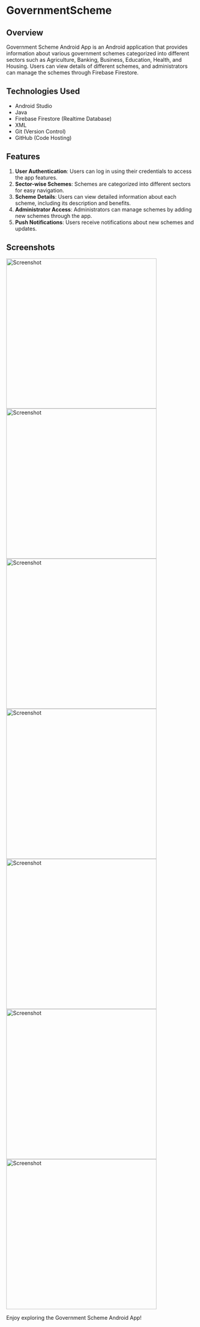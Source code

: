 # GovernmentScheme

## Overview
Government Scheme Android App is an Android application that provides information about various government schemes categorized into different sectors such as Agriculture, Banking, Business, Education, Health, and Housing. Users can view details of different schemes, and administrators can manage the schemes through Firebase Firestore.

## Technologies Used
- Android Studio
- Java
- Firebase Firestore (Realtime Database)
- XML
- Git (Version Control)
- GitHub (Code Hosting)

## Features
1. **User Authentication**: Users can log in using their credentials to access the app features.
2. **Sector-wise Schemes**: Schemes are categorized into different sectors for easy navigation.
3. **Scheme Details**: Users can view detailed information about each scheme, including its description and benefits.
4. **Administrator Access**: Administrators can manage schemes by adding new schemes through the app.
5. **Push Notifications**: Users receive notifications about new schemes and updates.

## Screenshots
<img src="screenshots/signup.png" alt="Screenshot" width="400" />

<img src="screenshots/login.png" alt="Screenshot" width="400" />

<img src="screenshots/mainscreen.png" alt="Screenshot" width="400" />

<img src="screenshots/addnew.png" alt="Screenshot" width="400" />

<img src="screenshots/agriculture.png" alt="Screenshot" width="400" />

<img src="screenshots/banking.png" alt="Screenshot" width="400" />

<img src="screenshots/notification.png" alt="Screenshot" width="400" />

Enjoy exploring the Government Scheme Android App!
